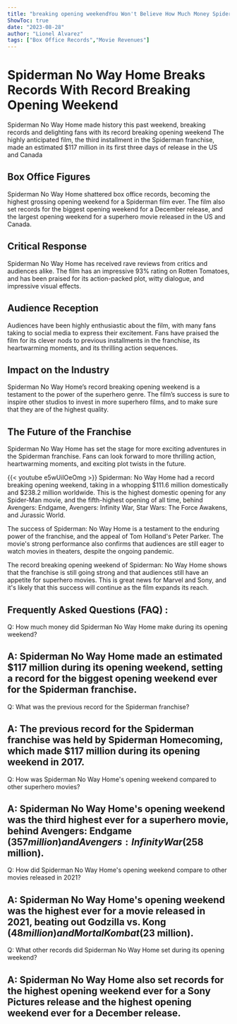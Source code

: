 ```yaml
---
title: "breaking opening weekendYou Won't Believe How Much Money Spiderman No Way Home Made During Its Record Breaking Opening Weekend!"
ShowToc: true 
date: "2023-08-28"
author: "Lionel Alvarez" 
tags: ["Box Office Records","Movie Revenues"]
---
```

# Spiderman No Way Home Breaks Records With Record Breaking Opening Weekend

Spiderman No Way Home made history this past weekend, breaking records and delighting fans with its record breaking opening weekend The highly anticipated film, the third installment in the Spiderman franchise, made an estimated $117 million in its first three days of release in the US and Canada

## Box Office Figures

Spiderman No Way Home shattered box office records, becoming the highest grossing opening weekend for a Spiderman film ever. The film also set records for the biggest opening weekend for a December release, and the largest opening weekend for a superhero movie released in the US and Canada.

## Critical Response

Spiderman No Way Home has received rave reviews from critics and audiences alike. The film has an impressive 93% rating on Rotten Tomatoes, and has been praised for its action-packed plot, witty dialogue, and impressive visual effects.

## Audience Reception

Audiences have been highly enthusiastic about the film, with many fans taking to social media to express their excitement. Fans have praised the film for its clever nods to previous installments in the franchise, its heartwarming moments, and its thrilling action sequences.

## Impact on the Industry

Spiderman No Way Home’s record breaking opening weekend is a testament to the power of the superhero genre. The film’s success is sure to inspire other studios to invest in more superhero films, and to make sure that they are of the highest quality.

## The Future of the Franchise

Spiderman No Way Home has set the stage for more exciting adventures in the Spiderman franchise. Fans can look forward to more thrilling action, heartwarming moments, and exciting plot twists in the future.

{{< youtube e5wUilOeOmg >}} 
Spiderman: No Way Home had a record breaking opening weekend, taking in a whopping $111.6 million domestically and $238.2 million worldwide. This is the highest domestic opening for any Spider-Man movie, and the fifth-highest opening of all time, behind Avengers: Endgame, Avengers: Infinity War, Star Wars: The Force Awakens, and Jurassic World.

The success of Spiderman: No Way Home is a testament to the enduring power of the franchise, and the appeal of Tom Holland's Peter Parker. The movie's strong performance also confirms that audiences are still eager to watch movies in theaters, despite the ongoing pandemic.

The record breaking opening weekend of Spiderman: No Way Home shows that the franchise is still going strong and that audiences still have an appetite for superhero movies. This is great news for Marvel and Sony, and it's likely that this success will continue as the film expands its reach.

## Frequently Asked Questions (FAQ) :
Q: How much money did Spiderman No Way Home make during its opening weekend?

## A: Spiderman No Way Home made an estimated $117 million during its opening weekend, setting a record for the biggest opening weekend ever for the Spiderman franchise.

Q: What was the previous record for the Spiderman franchise?

## A: The previous record for the Spiderman franchise was held by Spiderman Homecoming, which made $117 million during its opening weekend in 2017.

Q: How was Spiderman No Way Home's opening weekend compared to other superhero movies?

## A: Spiderman No Way Home's opening weekend was the third highest ever for a superhero movie, behind Avengers: Endgame ($357 million) and Avengers: Infinity War ($258 million).

Q: How did Spiderman No Way Home's opening weekend compare to other movies released in 2021?

## A: Spiderman No Way Home's opening weekend was the highest ever for a movie released in 2021, beating out Godzilla vs. Kong ($48 million) and Mortal Kombat ($23 million).

Q: What other records did Spiderman No Way Home set during its opening weekend?

## A: Spiderman No Way Home also set records for the highest opening weekend ever for a Sony Pictures release and the highest opening weekend ever for a December release.



